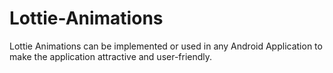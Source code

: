 # Lottie-Animations
Lottie Animations can be implemented or used in any Android Application to make the application attractive and user-friendly.
